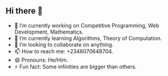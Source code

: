 ## Hi there 👋
- 🔭 I’m currently working on Competitive Programming, Web Development, Mathematics.
- 🌱 I’m currently learning Algorithms, Theory of Computation.
- 👯 I’m looking to collaborate on anything.
- 📫 How to reach me: +2348070648704.
- 😄 Pronouns: He/Him.
- ⚡ Fun fact: Some infinities are bigger than others.

<!--
**Osalotioman/Osalotioman** is a ✨ _special_ ✨ repository because its `README.md` (this file) appears on your GitHub profile.

Here are some ideas to get you started:

- 🔭 I’m currently working on Competitive Programming, Web Development, Mathematics.
- 🌱 I’m currently learning Algorithms, Theory of Computation.
- 👯 I’m looking to collaborate on anything.
- 🤔 I’m looking for help with ...
- 💬 Ask me about ...
- 📫 How to reach me: +2348070648704.
- 😄 Pronouns: He/Him.
- ⚡ Fun fact: Some infinities are bigger than others.
-->
